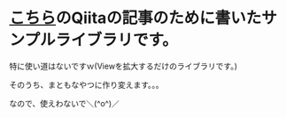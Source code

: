 # [こちら](http://qiita.com/gupuru/items/aa81f007d306fc6c4a2c)のQiitaの記事のために書いたサンプルライブラリです。

特に使い道はないですｗ(Viewを拡大するだけのライブラリです。)

そのうち、まともなやつに作り変えます。。。

なので、使えわないで＼(^o^)／
